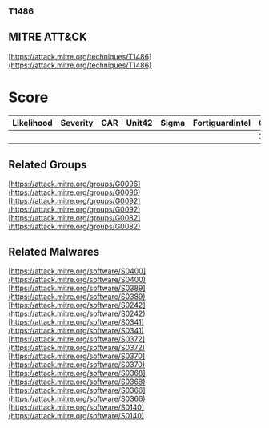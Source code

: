 
### T1486
## MITRE ATT&CK
[https://attack.mitre.org/techniques/T1486](https://attack.mitre.org/techniques/T1486)

# Score

| Likelihood | Severity | CAR | Unit42 | Sigma | Fortiguardintel | Groups | Malwares | Tools |
| ---------- | -------- | --- | ------ | ----- | --------------- | ---  | --- | --- |
 |   |   |   |   |   |   | 3 | 9 |   |



## Related Groups

[https://attack.mitre.org/groups/G0096](https://attack.mitre.org/groups/G0096)
[https://attack.mitre.org/groups/G0092](https://attack.mitre.org/groups/G0092)
[https://attack.mitre.org/groups/G0082](https://attack.mitre.org/groups/G0082)
[]()


## Related Malwares

[https://attack.mitre.org/software/S0400](https://attack.mitre.org/software/S0400)
[https://attack.mitre.org/software/S0389](https://attack.mitre.org/software/S0389)
[https://attack.mitre.org/software/S0242](https://attack.mitre.org/software/S0242)
[https://attack.mitre.org/software/S0341](https://attack.mitre.org/software/S0341)
[https://attack.mitre.org/software/S0372](https://attack.mitre.org/software/S0372)
[https://attack.mitre.org/software/S0370](https://attack.mitre.org/software/S0370)
[https://attack.mitre.org/software/S0368](https://attack.mitre.org/software/S0368)
[https://attack.mitre.org/software/S0366](https://attack.mitre.org/software/S0366)
[https://attack.mitre.org/software/S0140](https://attack.mitre.org/software/S0140)
[]()
